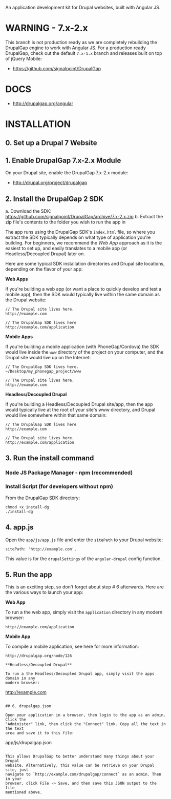 An application development kit for Drupal websites, built with Angular JS.

# WARNING - 7.x-2.x

This branch is not production ready as we are completely rebuilding the
DrupalGap engine to work with Angular JS. For a production ready DrupalGap,
check out the default `7.x-1.x` branch and releases built on top of jQuery
Mobile:

 - https://github.com/signalpoint/DrupalGap

# DOCS

 - http://drupalgap.org/angular

# INSTALLATION

## 0. Set up a Drupal 7 Website

## 1. Enable DrupalGap 7.x-2.x Module

On your Drupal site, enable the DrupalGap 7.x-2.x module:

 - http://drupal.org/project/drupalgap

## 2. Install the DrupalGap 2 SDK

 a. Download the SDK: https://github.com/signalpoint/DrupalGap/archive/7.x-2.x.zip
 b. Extract the zip file's contents to the folder you wish to run the app in

The app runs using the DrupalGap SDK's `index.html` file, so where you extract
the SDK typically depends on what type of application you're building. For
beginners, we recommend the *Web App* approach as it is the easiest to set up,
and easily translates to a mobile app (or Headless/Decoupled Drupal) later on.

Here are some typical SDK installation directories and Drupal site locations,
depending on the flavor of your app:

**Web Apps**

If you're building a web app (or want a place to quickly develop and test a
mobile app), then the SDK would typically live within the same domain as the
Drupal website:

```
// The Drupal site lives here.
http://example.com

// The DrupalGap SDK lives here
http://example.com/application

```

**Mobile Apps**

If you're building a mobile application (with PhoneGap/Cordova) the SDK would live
inside the `www` directory of the project on your computer, and the Drupal site
would live up on the Internet:

```
// The DrupalGap SDK lives here.
~/Desktop/my_phonegap_project/www

// The Drupal site lives here.
http://example.com
```

**Headless/Decoupled Drupal**

If you're building a Headless/Decoupled Drupal site/app, then the app would
typically live at the root of your site's www directory, and Drupal would live
somewhere within that same domain:

```
// The DrupalGap SDK lives here
http://example.com

// The Drupal site lives here.
http://example.com/application

```

## 3. Run the install command

### Node JS Package Manager - npm (recommended)

### Install Script (for developers without npm)

From the DrupalGap SDK directory:
```
chmod +x install-dg
./install-dg
```

## 4. app.js

Open the `app/js/app.js` file and enter the `sitePath` to your Drupal website:

```
sitePath: 'http://example.com',
```

This value is for the `drupalSettings` of the `angular-drupal` config function.

## 5. Run the app

This is an exciting step, so don't forget about step # 6 afterwards. Here are
the various ways to launch your app:

**Web App**

To run a the web app, simply visit the `application` directory in any modern
browser:

```
http://example.com/application
```

**Mobile App**

To compile a mobile application, see here for more information:

```
http://drupalgap.org/node/126

**Headless/Decoupled Drupal**

To run a the Headless/Decoupled Drupal app, simply visit the apps domain in any
modern browser:

```
http://example.com
```

## 6. drupalgap.json

Open your application in a browser, then login to the app as an admin. Click the
"Administer" link, then click the "Connect" link. Copy all the text in the text
area and save it to this file:

```
app/js/drupalgap.json
```

This allows DrupalGap to better understand many things about your Drupal
website. Alternatively, this value can be retrieve on your Drupal site, just
navigate to `http://example.com/drupalgap/connect` as an admin. Then in your
browser, click File -> Save, and then save this JSON output to the file
mentioned above.

